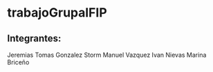 # trabajoGrupalFIP

## Integrantes:

Jeremias Tomas Gonzalez Storm 
Manuel Vazquez
Ivan Nievas
Marina Briceño